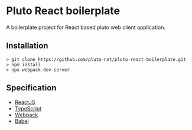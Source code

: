 # Pluto React boilerplate
A boilerplate project for React based pluto web client application.

## Installation
```
> git clone https://github.com/pluto-net/pluto-react-boilerplate.git
> npm install
> npx webpack-dev-server
```

## Specification
* [ReactJS](https://reactjs.org/)
* [TypeScript](http://www.typescriptlang.org/)
* [Webpack](https://webpack.js.org/)
* [Babel](https://babeljs.io/docs/en/)
